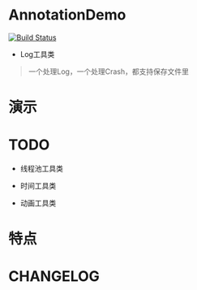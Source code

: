 # AnnotationDemo

[![Build Status](https://travis-ci.org/meolu/walle-web.svg?branch=master)](https://travis-ci.org/meolu/walle-web)

- Log工具类

>一个处理Log，一个处理Crash，都支持保存文件里

# 演示

# TODO

- 线程池工具类

- 时间工具类

- 动画工具类

# 特点

# CHANGELOG






